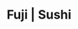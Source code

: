 ---
layout: place
title: "Fuji | Sushi"
permalink: /california/elk-grove/fuji-sushi.html
stateAbbr: CA
stateName: California
cityName: Elk Grove
seo:
  name: "Fuji | Sushi"
  type: Restaurant
  links: null
description: "Fuji | Sushi serves delicious sushi in Elk Grove, California. Try fresh Japanese dishes for a great dining experience. "
place_id: ChIJ121geg3HmoARTXusjRNYz_I
photos:
  - name: >-
      places/ChIJ121geg3HmoARTXusjRNYz_I/photos/AeeoHcIGvR0AtG7Z53L6sIy2CrZ7yS5-pLPBIY2R6tNYecJLeM6UebiAj4RpyLm_w5hh0he7bfS8JYzW-pWH6xDYYgjAccSqionW-B1mNEPY8cFllPJw4xiXkL2pp_8iHC5vIAVpMn2DGb0CkNt-oxxhSsDvk4IbJrrBgpC96Gk-ARFSgiMHyqDODhdJOHNWKttPsjXmZrK9s54d330TVAli_rg9xFFGEctRQ4r_nuoIj7rsu5pVCmrVNA9QYQkyAOXLexkc8THPw6aaJgzp2Pe2VeZIVZVNjQpg0hRTpDO1lMukLm4ByI4OycF-KvUxvJKzLoui2ytymK_-Ft6etYNMOpiCYE8H-bJqCwNsXpqxmBtbBk_RzFRB_7IjmLrShI89sgl332DuSlXWtRVMGGNZBmF73b8h0-cxssRyHZOYNc8BQlU
    widthPx: 3024
    heightPx: 2021
    authorAttributions:
      - displayName: Sad Boi
        uri: https://maps.google.com/maps/contrib/103547604823069055621
        photoUri: >-
          https://lh3.googleusercontent.com/a-/ALV-UjVc1vrmQRcqPJ7HBPX7qCf4iOJgOyv829zXmDbtoWwNifERqVSC=s100-p-k-no-mo
    flagContentUri: >-
      https://www.google.com/local/imagery/report/?cb_client=maps_api_places.places_api&image_key=!1e10!2sCIHM0ogKEICAgICh1rjOrgE&hl=en-US
    googleMapsUri: >-
      https://www.google.com/maps/place//data=!3m4!1e2!3m2!1sCIHM0ogKEICAgICh1rjOrgE!2e10!4m2!3m1!1s0x809ac70d7a606dd7:0xf2cf58138dac7b4d
  - name: >-
      places/ChIJ121geg3HmoARTXusjRNYz_I/photos/AeeoHcL1XTjd3T90xv9L2QaFOsXZd79yJOwmWU8buCsH2-0RvxdujsSknqAorpr1XEUmT9aUBFfliclaoDEscaHD2JOHks8jaTRr2JU82KKz9kvj04N6KQyDJRxDYc_Vhw9jaIMpFJhiz9TtxJXvu3S3J6IDYH1M_GN6qcc5Sqa9V0UzOFiSB9cKhk8DUS2Vik2f8oLPXCA-sdELaDwYzigCSoTF64ASZzRZThaBKBSuDhYUfcrEas0peIi1lDjeIQ6Stalnpb70rLGElgP_2xBB7o41TDY9-AkKNbfOjmtFlagHrx9sWC5XPIwNJn04ZYjp-7fMh9SIhpoVx5T0Q2PMxGNLNiHSQVv730tekszJosaGazo2D0l5x4vfxF93GGPNiICw1s89OLU2Cm23tJLja_fmxlC2LqKOLKR4arnrxR-e1j9y
    widthPx: 3000
    heightPx: 1702
    authorAttributions:
      - displayName: crunchy hanaksa
        uri: https://maps.google.com/maps/contrib/100761378836185810419
        photoUri: >-
          https://lh3.googleusercontent.com/a/ACg8ocKAOCGOEKD1z9DPB8OXIx5GD3imEkASGzRqA4LTzfsR4OvSAw=s100-p-k-no-mo
    flagContentUri: >-
      https://www.google.com/local/imagery/report/?cb_client=maps_api_places.places_api&image_key=!1e10!2sCIHM0ogKEICAgICk79n8vgE&hl=en-US
    googleMapsUri: >-
      https://www.google.com/maps/place//data=!3m4!1e2!3m2!1sCIHM0ogKEICAgICk79n8vgE!2e10!4m2!3m1!1s0x809ac70d7a606dd7:0xf2cf58138dac7b4d
  - name: >-
      places/ChIJ121geg3HmoARTXusjRNYz_I/photos/AeeoHcK2E1ML7BaFXU0ZXQ2_RYjtEiEx343gg-s2A5nGSTbWQ9qaxAn-4MWoFvdr37VpMjfyrtfneQGJ5CTt4mUdhupqOoVFe932LIm52NtHLmOyPoS-SF7h4y_VsPbmFr87nsaj_hUqfJnQVM1715yLkg7JGl6rnymlY2kHdIIEwqN0-XFnv07WG2NxSz60qsbJkCtA8pCsYRwHsnMGk9MoU3L5OKWbBZrD7zWu9jSeQW2h2G-6HNfQoR0IJLegT272MiUzDOJ_N8XxRb3h9dmlyD_5L-5BPGaq48KnrbZA4mP6BYjSZ-6T24OJ3qeVJ2Vzlt6GTFHXSSsvh0aj_YxakqhJZP2PKH4RkkhVcFxG7lGnkFklTwxF-StFvFVw5wy524KA86fxT023jDbNZFKOvk9UGuwCCvheAaN73FrA4H3akUbq
    widthPx: 4032
    heightPx: 3024
    authorAttributions:
      - displayName: Ling
        uri: https://maps.google.com/maps/contrib/102998022623570200811
        photoUri: >-
          https://lh3.googleusercontent.com/a-/ALV-UjXn-hhPi8Smb9JJl4FXgkpo-sUXA0P5mtFC6ui1LxUsy0SBHfk=s100-p-k-no-mo
    flagContentUri: >-
      https://www.google.com/local/imagery/report/?cb_client=maps_api_places.places_api&image_key=!1e10!2sCIHM0ogKEICAgID-8f_E8wE&hl=en-US
    googleMapsUri: >-
      https://www.google.com/maps/place//data=!3m4!1e2!3m2!1sCIHM0ogKEICAgID-8f_E8wE!2e10!4m2!3m1!1s0x809ac70d7a606dd7:0xf2cf58138dac7b4d
  - name: >-
      places/ChIJ121geg3HmoARTXusjRNYz_I/photos/AeeoHcJO-LWyY2fxCRgUJiapVJEKUTIfsibLQ3uwlWAgtyOV8LEv7OBfm9w0n_ArHpo1LTQfMR5hotL50kw3_QYV0OFJv0_VIVPSaAUi31I9XK_f4gqk3Hi03qkSLLM-vAoJNqyGLX8qwq9VIPahErXk1EV4t3PT7sz8FakIpvi3ClQ7Jud6V_BsT7713B-Fxb_mk8kbGyy0WHO3HSswVShTEWvN_kxB4r4DcphS1d3jpDH3qZwky0KAvJN1GAaiMNvoxaDE7yPNiwOEAN0RmUCDEEgP33dLSUW32j24HDS2c2TdLuZA8UXnyyP3K7Z-gLySglXKufUWjEIxRFHhbov-ekYhFXfo6gDuDRVpgSGHSZGeCK9aOmdDV1BpNatGxOOcMlGD_MRGGElFVKj3-ef37tOjViKjQ6oegc43YFhhBGOyPzxc
    widthPx: 4000
    heightPx: 3000
    authorAttributions:
      - displayName: P
        uri: https://maps.google.com/maps/contrib/114011040269846758599
        photoUri: >-
          https://lh3.googleusercontent.com/a-/ALV-UjWB9FtQ2UEgJ_v1lt4kPPu9lhEDRinYMITM195D6YBhBvBsGXwu6Q=s100-p-k-no-mo
    flagContentUri: >-
      https://www.google.com/local/imagery/report/?cb_client=maps_api_places.places_api&image_key=!1e10!2sCIHM0ogKEICAgICrtb2AkQE&hl=en-US
    googleMapsUri: >-
      https://www.google.com/maps/place//data=!3m4!1e2!3m2!1sCIHM0ogKEICAgICrtb2AkQE!2e10!4m2!3m1!1s0x809ac70d7a606dd7:0xf2cf58138dac7b4d
  - name: >-
      places/ChIJ121geg3HmoARTXusjRNYz_I/photos/AeeoHcIB5XIYusA0tI5jiC5EWSKMMQTjtJ0Rit_Z3potj-Al4Kx2oYdAd9aoVceZUzQTO-Pw7b1m0Z4EF-F7yNvC-xxRlVtnRkRnWPTMgxsCjuxW-3xsZplCz63Tac1dGcZl2bZ3_82eyBw8Z5GDTSZEsP9yAVe8vJa9kFhMwVHdJeDONaYQowVf-zM0z20N9NB_sikDyC0obJnxCJNZGRfr73YWZn7leWn_hDPQyXS2r4dZXOriyhNwqybtQKHKgI-eKiJhgjR5a7VU8tJcrpu10A0L-CryV_Q7kp95pf2FwjyKVbNfyH-0w-9CA-rFmi6Z_gZ2wLDJmlR-kk1WVa-5z5twU-uxgpZNOjgnjPV4btyu6Mn8mB5OVU2ZiaXD8W1c9DKozq9Hk_kevNPdJ5KfvKygcTIlUF6_kx40zXjMHnQ
    widthPx: 3000
    heightPx: 4000
    authorAttributions:
      - displayName: Mariachi Mexcali de Sacramento
        uri: https://maps.google.com/maps/contrib/108624774117799636696
        photoUri: >-
          https://lh3.googleusercontent.com/a-/ALV-UjX-tcVfQD_NraNixSe5vJvdeNwYgIFKJw1x0BOikz2itAw7nAk=s100-p-k-no-mo
    flagContentUri: >-
      https://www.google.com/local/imagery/report/?cb_client=maps_api_places.places_api&image_key=!1e10!2sCIHM0ogKEICAgIDb6eXJGw&hl=en-US
    googleMapsUri: >-
      https://www.google.com/maps/place//data=!3m4!1e2!3m2!1sCIHM0ogKEICAgIDb6eXJGw!2e10!4m2!3m1!1s0x809ac70d7a606dd7:0xf2cf58138dac7b4d
  - name: >-
      places/ChIJ121geg3HmoARTXusjRNYz_I/photos/AeeoHcLUAk8Ebnyh2jM22Efirx4DGi56RLKi_hIlBqpU9UgkQxSEi47rxkgkOYzxZW6r4mQSqaZzQcFAkTSBuftjO1vDGVI2FJkT67vzZqDLmbIfvLd2INbpTvRoLA-OSwODIQR7kifb1_FTcq9wvSmvbQTQ_JHcbqheHkI3NhOY20TFfkXvX6i3AGlBf5_-iSKZfCyf4geL1TlQzxwXTt5p0BLA0Xjl6Gwm1E3TLZ9Kho913YhbsIg37qoi8zRo0tHIIc9lVzKbHexM6Dihu-TMW1zcc2cZG0djXoL9iUwkj0cYk7clc7sHFRyplsht-Z5NX5xRgiADUKF0u3q4m9DIxGGxDpCCfxkL8mku-ndVZFCOcenBgotqRwOoVUTa0dXDc1iiFRXvH7wAlJ3YqOx-EPqJ_0Gm1imyd03frbUrd7c3zHLl
    widthPx: 4032
    heightPx: 3024
    authorAttributions:
      - displayName: Yue Jin
        uri: https://maps.google.com/maps/contrib/103444687235652901164
        photoUri: >-
          https://lh3.googleusercontent.com/a/ACg8ocIm2JTElPjhrk_OXYiHiAhNHmYD9vlylMFeilpycQk-UrBP6Q=s100-p-k-no-mo
    flagContentUri: >-
      https://www.google.com/local/imagery/report/?cb_client=maps_api_places.places_api&image_key=!1e10!2sCIHM0ogKEICAgICN0YOQtAE&hl=en-US
    googleMapsUri: >-
      https://www.google.com/maps/place//data=!3m4!1e2!3m2!1sCIHM0ogKEICAgICN0YOQtAE!2e10!4m2!3m1!1s0x809ac70d7a606dd7:0xf2cf58138dac7b4d
  - name: >-
      places/ChIJ121geg3HmoARTXusjRNYz_I/photos/AeeoHcJ0kfQoHdTD10CqgT7YfqUojjJBhJMuojBysXhq9d9YDeOW9nOYjsFiSeQsW6gK9n3gCteS71i_EUp8sPF463kSmLgyo87swbwK8qeTNBlju7WTP_jWUtIFJ9Xmc1Jkt8x6vgE7OgeAeeb7gOhQf2-2OdLcVcB6vMPe4rDROGuVPZM-Lu0pPd8YJjM7-1d0mdI7sN9OTJVcYZg7Me3SkfCusSjZO4yRFsFizAXKWcP9u_pndFa3RXGOyVU1Cpn7N6Xu-vrrazFJ7Ptj4QsmSoPzIp3i4SxHColm5h3OYkNXRKWHHTg3DkDOSa4knmQwlkA88Z8P3_dvjr7lZTfxjMHbF3wB6CTuGnjr3lTPqDO8hJ5myUADA7GKxdMqVcOVGvIGyGBuc0MKgJL2lYXhLTzV4Q6p0TrDM3UZuuWbS_pYO-Ooc_wKVnzzDzooCHCv
    widthPx: 3000
    heightPx: 4000
    authorAttributions:
      - displayName: Warren Tom
        uri: https://maps.google.com/maps/contrib/108695358532808510261
        photoUri: >-
          https://lh3.googleusercontent.com/a-/ALV-UjWsnKt7p0gU8SfgTkVg_gnEaxh5R2PYcNzcMqUg0HuCnezqcOm6Iw=s100-p-k-no-mo
    flagContentUri: >-
      https://www.google.com/local/imagery/report/?cb_client=maps_api_places.places_api&image_key=!1e10!2sCIABIhAGbyfQDgZUgWe_uPUACMz6&hl=en-US
    googleMapsUri: >-
      https://www.google.com/maps/place//data=!3m4!1e2!3m2!1sCIABIhAGbyfQDgZUgWe_uPUACMz6!2e10!4m2!3m1!1s0x809ac70d7a606dd7:0xf2cf58138dac7b4d
  - name: >-
      places/ChIJ121geg3HmoARTXusjRNYz_I/photos/AeeoHcLvYue8F7g-AvrWePbDSlleRr8r1eVtWjawKz8l_5Iougu90M7jOGki3a0hBVlgc-lX35Qt9QK-J7Ln8FkEJBoZEV5N7Udw0G8sF_Iva7xU1MPhMIMNhbCGI3LRVI_GOe8ydEpDyaRhmPTQZyZwVApp8wjHbFUREkfvKgLemH9tt8YG2ryLj7usBRn5i6N88B8UNIyYFGRv2gKC2H4f0ntium7Ss0uaDU2sw2tRDy0OD_RhYFtGbIlmuXs5nEM7i7dwUcxPuKIv2CKvIpBKtgCl9vD8lGR_bHpUGFI7PiNVAcA5AfTdt2DrKiPq1Zr4IANbnH3bpVRQ5Xi188rMcJlwr50cpnov2rwFvl2SGB4sUHmVGjp2yS12R8F6sjlOB-mMQM4xzOOhHOsWqaiWQENhrkSaC5AjeXKQr48bcPgJPA
    widthPx: 4032
    heightPx: 3024
    authorAttributions:
      - displayName: Yue Jin
        uri: https://maps.google.com/maps/contrib/103444687235652901164
        photoUri: >-
          https://lh3.googleusercontent.com/a/ACg8ocIm2JTElPjhrk_OXYiHiAhNHmYD9vlylMFeilpycQk-UrBP6Q=s100-p-k-no-mo
    flagContentUri: >-
      https://www.google.com/local/imagery/report/?cb_client=maps_api_places.places_api&image_key=!1e10!2sCIHM0ogKEICAgICN0YOQVA&hl=en-US
    googleMapsUri: >-
      https://www.google.com/maps/place//data=!3m4!1e2!3m2!1sCIHM0ogKEICAgICN0YOQVA!2e10!4m2!3m1!1s0x809ac70d7a606dd7:0xf2cf58138dac7b4d
  - name: >-
      places/ChIJ121geg3HmoARTXusjRNYz_I/photos/AeeoHcLfpzHi5oPxrcJo-SAxt_0mkQ9rBsEy07Tf57Lpuz4orS6TtDDVeknt4Y_9LkBraK3qwDLgO4_B_M81HhdflRrEEEpxzunHuijwWgong_qT-2ag-GSpoPljX7-a8a1nJN2UGtX9HwSjJQk6w92nbM_ju7kV1PhJEjjNkSU5cgrSD_X4CtBI7PhFbyax6zV313VELRXuBh-pFodFzSSlBT_fM0gKzWDwrpTiaMtw7KwiadFY3TkElZN7iYeA0nE14s0Wz_qeLQ9sQnrj_w-xnFD6SpPU8Gbr87n2x4Cgl5IRT0REFLeIlEGNK64N--TC-1XqeexhvyivQ9zuq7_cmh0xhU7lCXtLPMtwtQLJW_yKqdFJ1ftnG76ZbkecXUAlAFuwp2fusNV859X6nPLe9GXg3dbC-KSrb6orZKT-ET4rs3A
    widthPx: 3000
    heightPx: 4000
    authorAttributions:
      - displayName: P
        uri: https://maps.google.com/maps/contrib/114011040269846758599
        photoUri: >-
          https://lh3.googleusercontent.com/a-/ALV-UjWB9FtQ2UEgJ_v1lt4kPPu9lhEDRinYMITM195D6YBhBvBsGXwu6Q=s100-p-k-no-mo
    flagContentUri: >-
      https://www.google.com/local/imagery/report/?cb_client=maps_api_places.places_api&image_key=!1e10!2sCIHM0ogKEICAgICrtb2A4QE&hl=en-US
    googleMapsUri: >-
      https://www.google.com/maps/place//data=!3m4!1e2!3m2!1sCIHM0ogKEICAgICrtb2A4QE!2e10!4m2!3m1!1s0x809ac70d7a606dd7:0xf2cf58138dac7b4d
  - name: >-
      places/ChIJ121geg3HmoARTXusjRNYz_I/photos/AeeoHcLaMcV40Ex4QrCRfUkHOqjqVtvq1DmNqZ1oIMXa06Z__2N5VIzSbYwNBAhJ4-BE1TSUpq7mqi0kgVapM_RvgkmvT14PZUa2MeCiwu-HAJIeDY6FTovqROF7LRahK7-hcKAvfz1m4FGtWkMFkeR2Lj3npmuhao-X0iyJMyZHDSBqjuqOrpu5CpHxKa2LbL4xlXzGPBbaXP5R0Ia0DNeTx12l5w2yDLs4q7BOzEd0A-ME8IbvILtDeX_ouR4eCUzh2HkIxxQpfMj1z7sF4A24eHajFvd5bUpZmdzKDnJlXNZvv46aEewyBxEPGeDp5MOSkFIxIDie5Yvrki1bZHA5QA18v9B2uGnJ-dvjs2wVYek7cm1H0BxjOso7MTOUdlPaZoTm_lUXwfW52uFrD9JxejP4R5YmJRmK59iHzpPQEmropA
    widthPx: 4000
    heightPx: 3000
    authorAttributions:
      - displayName: Mr Xiong
        uri: https://maps.google.com/maps/contrib/107700164183597873961
        photoUri: >-
          https://lh3.googleusercontent.com/a-/ALV-UjXJY3B7cYqx_qU5SB8uvqlRS9xHyRpN4dNZFS9XIGlq7VtLkoI=s100-p-k-no-mo
    flagContentUri: >-
      https://www.google.com/local/imagery/report/?cb_client=maps_api_places.places_api&image_key=!1e10!2sCIHM0ogKEICAgMCwg4jADg&hl=en-US
    googleMapsUri: >-
      https://www.google.com/maps/place//data=!3m4!1e2!3m2!1sCIHM0ogKEICAgMCwg4jADg!2e10!4m2!3m1!1s0x809ac70d7a606dd7:0xf2cf58138dac7b4d
address: 8473 Elk Grove Blvd, Elk Grove, CA 95758, USA
street: 8473 Elk Grove Blvd
city: Elk Grove
state: CA
zip: '95758'
country: USA
neighborhood: null
latitude: '38.409821'
longitude: '-121.390343'
accessibility_options:
  wheelchairAccessibleParking: true
  wheelchairAccessibleEntrance: true
  wheelchairAccessibleRestroom: true
  wheelchairAccessibleSeating: true
business_status: OPERATIONAL
name: Fuji | Sushi
google_maps_links:
  directionsUri: >-
    https://www.google.com/maps/dir//''/data=!4m7!4m6!1m1!4e2!1m2!1m1!1s0x809ac70d7a606dd7:0xf2cf58138dac7b4d!3e0
  placeUri: https://maps.google.com/?cid=17496299918362180429
  writeAReviewUri: >-
    https://www.google.com/maps/place//data=!4m3!3m2!1s0x809ac70d7a606dd7:0xf2cf58138dac7b4d!12e1
  reviewsUri: >-
    https://www.google.com/maps/place//data=!4m4!3m3!1s0x809ac70d7a606dd7:0xf2cf58138dac7b4d!9m1!1b1
  photosUri: >-
    https://www.google.com/maps/place//data=!4m3!3m2!1s0x809ac70d7a606dd7:0xf2cf58138dac7b4d!10e5
primary_type: Sushi Restaurant
opening_hours:
  regular: null
  current: null
secondary_opening_hours:
  regular:
    weekdayDescriptions: null
    type: null
  current:
    weekdayDescriptions: null
    type: null
phone: null
price_level: null
price_range: null
rating: null
rating_count: 0
website: null
reviews: null
parking_options: null
payment_options: null
allow_dogs: null
curbside_pickup: null
delivery: null
dine_in: null
good_for_children: null
good_for_groups: null
good_for_sports: null
live_music: null
menu_for_children: null
outdoor_seating: null
reservable: null
restroom: null
serves_beer: null
serves_breakfast: null
serves_brunch: null
serves_cocktails: null
serves_coffee: null
serves_dinner: null
serves_dessert: null
serves_lunch: null
serves_vegetarian_food: null
serves_wine: null
takeout: null
update_category: essentials
summary: null

---